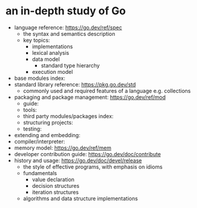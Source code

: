 # an in-depth study of Go

- language reference: https://go.dev/ref/spec
	- the syntax and semantics description
	- key topics:
		- implementations
		- lexical analysis
		- data model
			- standard type hierarchy
		- execution model
- base modules index: 
- standard library reference: https://pkg.go.dev/std
	- commonly used and required features of a language
		e.g. collections
- packaging and package management: https://go.dev/ref/mod
	- guide: 
	- tools:
    - third party modules/packages index: 
	- structuring projects: 
	- testing: 
- extending and embedding:
- compiler/interpreter:
- memory model: https://go.dev/ref/mem
- developer contribution guide: https://go.dev/doc/contribute
- history and usage: https://go.dev/doc/devel/release
	- the style of effective programs, with emphasis on idioms
	- fundamentals
		- value declaration
		- decision structures
		- iteration structures
	- algorithms and data structure implementations